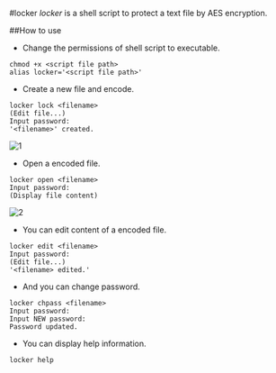#locker
*locker* is a shell script to protect a text file by AES encryption.

##How to use
- Change the permissions of shell script to executable.
```Shell
chmod +x <script file path>
alias locker='<script file path>'
```
- Create a new file and encode.
```Shell
locker lock <filename>
(Edit file...)
Input password:
'<filename>' created.
```
![1](https://cloud.githubusercontent.com/assets/1413408/3149866/6e4ea306-ea6f-11e3-9d5c-1ee9935601b8.gif)
- Open a encoded file.
```Shell
locker open <filename>
Input password:
(Display file content)
```
![2](https://cloud.githubusercontent.com/assets/1413408/3149868/711a4c66-ea6f-11e3-97db-b825bd69146b.gif)

- You can edit content of a encoded file.
```Shell
locker edit <filename>
Input password:
(Edit file...)
'<filename> edited.'
```
- And you can change password.
```Shell
locker chpass <filename>
Input password:
Input NEW password:
Password updated.
```
- You can display help information.
```Shell
locker help
```